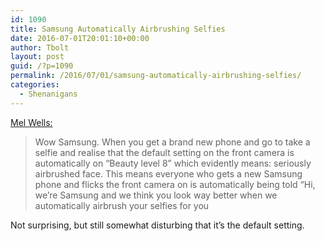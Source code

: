 ```yaml
---
id: 1090
title: Samsung Automatically Airbrushing Selfies
date: 2016-07-01T20:01:10+00:00
author: Tbolt
layout: post
guid: /?p=1090
permalink: /2016/07/01/samsung-automatically-airbrushing-selfies/
categories:
  - Shenanigans
---
```

[Mel Wells:](https://www.instagram.com/p/BG9O5qPTJs4/)

> Wow Samsung. When you get a brand new phone and go to take a selfie and realise that the default setting on the front camera is automatically on &#8220;Beauty level 8&#8221; which evidently means: seriously airbrushed face. This means everyone who gets a new Samsung phone and flicks the front camera on is automatically being told &#8220;Hi, we&#8217;re Samsung and we think you look way better when we automatically airbrush your selfies for you

Not surprising, but still somewhat disturbing that it&#8217;s the default setting.
